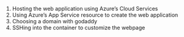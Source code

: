 1. Hosting the web application using Azure’s Cloud Services
2. Using Azure’s App Service resource to create the web application
3. Choosing a domain with godaddy
4. SSHing  into the container to customize the webpage
